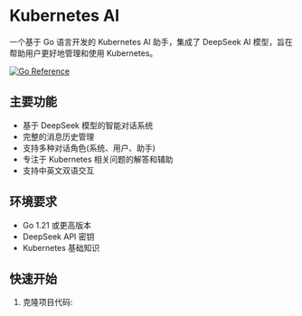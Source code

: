 # Kubernetes AI

一个基于 Go 语言开发的 Kubernetes AI 助手，集成了 DeepSeek AI 模型，旨在帮助用户更好地管理和使用 Kubernetes。

[![Go Reference](https://pkg.go.dev/badge/github.com/costa92/k8s-ai.svg)](https://pkg.go.dev/github.com/costa92/k8s-ai)

## 主要功能

- 基于 DeepSeek 模型的智能对话系统
- 完整的消息历史管理
- 支持多种对话角色(系统、用户、助手)
- 专注于 Kubernetes 相关问题的解答和辅助
- 支持中英文双语交互

## 环境要求

- Go 1.21 或更高版本
- DeepSeek API 密钥
- Kubernetes 基础知识

## 快速开始

1. 克隆项目代码:
